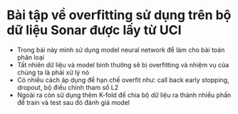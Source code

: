 # Bài tập về overfitting sử dụng trên bộ dữ liệu Sonar được lấy từ UCI
- Trong bài này mình sử dụng model neural network để làm cho bài toán phân loại
- Tất nhiên dữ liệu và model bình thường sẽ bị overfitting và nhiệm vụ của chúng ta là phải xử lý nó
- Có nhiều cách áp dụng để hạn chế overfit như: call back early stopping, dropout, bộ điều chỉnh tham số L2
- Ngoài ra còn sử dụng thêm K-fold để chia bộ dữ liệu ra thành nhiều phần để train và test sau đó đánh giá model
